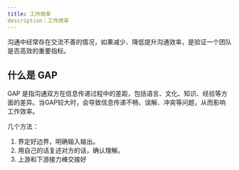 ```yaml
---
title: 工作效率
description：工作效率
---
```


沟通中经常存在交流不善的情况，如果减少、降低提升沟通效率，是验证一个团队是否高效的重要指标。

## 什么是 GAP

GAP 是指沟通双方在信息传递过程中的差距，包括语言、文化、知识、经验等方面的差异。当GAP较大时，会导致信息传递不畅、误解、冲突等问题，从而影响工作效率。

几个方法：

1. 界定好边界，明确输入输出。
2. 用自己的话复述对方的话，确认理解。
3. 上游和下游接力棒交接好
